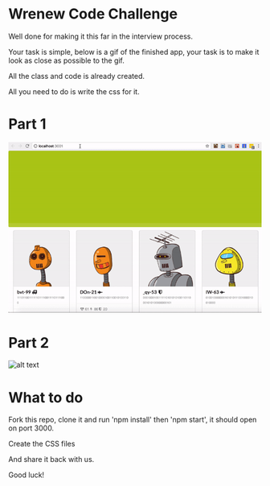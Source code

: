 # Wrenew Code Challenge

Well done for making it this far in the interview process. 

Your task is simple, below is a gif of the finished app, your task is to make it look as close as possible to the gif.

All the class and code is already created. 

All you need to do is write the css for it.

# Part 1

![alt text][checkpoint]

[checkpoint]: ./public/checkpoint_demo.gif "Checkpoint demo"

# Part 2

![alt text][full_demo]

[full_demo]: ./public/full_demo.gif "Full demo"

# What to do

Fork this repo, clone it and run 'npm install' then 'npm start', it should open on port 3000.

Create the CSS files

And share it back with us.

Good luck!
